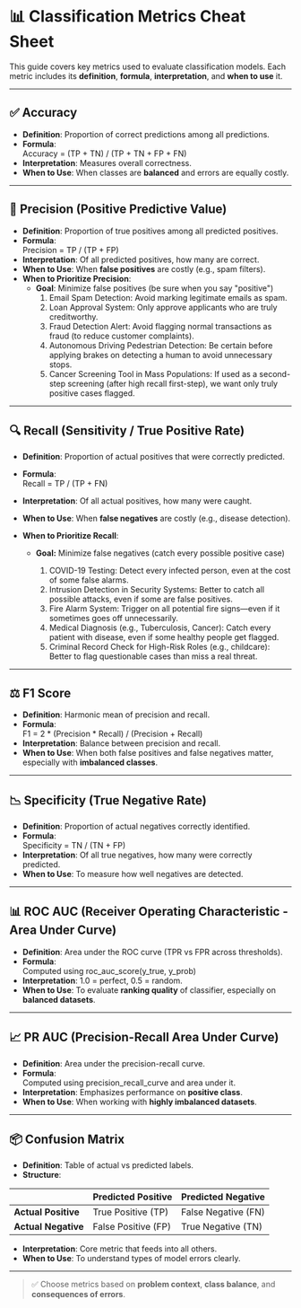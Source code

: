 # 📊 Classification Metrics Cheat Sheet

This guide covers key metrics used to evaluate classification models. Each metric includes its **definition**, **formula**, **interpretation**, and **when to use** it.

---

## ✅ Accuracy

- **Definition**: Proportion of correct predictions among all predictions.
- **Formula**:  
  Accuracy = (TP + TN) / (TP + TN + FP + FN)
- **Interpretation**: Measures overall correctness.
- **When to Use**: When classes are **balanced** and errors are equally costly.

---

## 🎯 Precision (Positive Predictive Value)

- **Definition**: Proportion of true positives among all predicted positives.
- **Formula**:  
  Precision = TP / (TP + FP)
- **Interpretation**: Of all predicted positives, how many are correct.
- **When to Use**: When **false positives** are costly (e.g., spam filters).
- **When to Prioritize Precision**:
    - **Goal**: Minimize false positives (be sure when you say "positive")
        1. Email Spam Detection: Avoid marking legitimate emails as spam.
        2. Loan Approval System: Only approve applicants who are truly creditworthy.
        3. Fraud Detection Alert: Avoid flagging normal transactions as fraud (to reduce customer complaints).
        4. Autonomous Driving Pedestrian Detection: Be certain before applying brakes on detecting a human to avoid unnecessary stops.
        5. Cancer Screening Tool in Mass Populations: If used as a second-step screening (after high recall first-step), we want only truly positive cases flagged.
---

## 🔍 Recall (Sensitivity / True Positive Rate)

- **Definition**: Proportion of actual positives that were correctly predicted.
- **Formula**:  
  Recall = TP / (TP + FN)
- **Interpretation**: Of all actual positives, how many were caught.
- **When to Use**: When **false negatives** are costly (e.g., disease detection).

- **When to Prioritize Recall**:

    - **Goal:** Minimize false negatives (catch every possible positive case)

        1. COVID-19 Testing: Detect every infected person, even at the cost of some false alarms.
        2. Intrusion Detection in Security Systems: Better to catch all possible attacks, even if some are false positives.
        3. Fire Alarm System: Trigger on all potential fire signs—even if it sometimes goes off unnecessarily.
        4. Medical Diagnosis (e.g., Tuberculosis, Cancer): Catch every patient with disease, even if some healthy people get flagged.
        5. Criminal Record Check for High-Risk Roles (e.g., childcare): Better to flag questionable cases than miss a real threat.
---

## ⚖️ F1 Score

- **Definition**: Harmonic mean of precision and recall.
- **Formula**:  
  F1 = 2 * (Precision * Recall) / (Precision + Recall)
- **Interpretation**: Balance between precision and recall.
- **When to Use**: When both false positives and false negatives matter, especially with **imbalanced classes**.

---

## 📉 Specificity (True Negative Rate)

- **Definition**: Proportion of actual negatives correctly identified.
- **Formula**:  
  Specificity = TN / (TN + FP)
- **Interpretation**: Of all true negatives, how many were correctly predicted.
- **When to Use**: To measure how well negatives are detected.

---

## 📊 ROC AUC (Receiver Operating Characteristic - Area Under Curve)

- **Definition**: Area under the ROC curve (TPR vs FPR across thresholds).
- **Formula**:  
  Computed using roc_auc_score(y_true, y_prob)
- **Interpretation**: 1.0 = perfect, 0.5 = random.
- **When to Use**: To evaluate **ranking quality** of classifier, especially on **balanced datasets**.

---

## 📈 PR AUC (Precision-Recall Area Under Curve)

- **Definition**: Area under the precision-recall curve.
- **Formula**:  
  Computed using precision_recall_curve and area under it.
- **Interpretation**: Emphasizes performance on **positive class**.
- **When to Use**: When working with **highly imbalanced datasets**.

---

## 📦 Confusion Matrix

- **Definition**: Table of actual vs predicted labels.
- **Structure**:

|                         | Predicted Positive | Predicted Negative |
|-------------------------|--------------------|--------------------|
| **Actual Positive**     | True Positive (TP) | False Negative (FN)|
| **Actual Negative**     | False Positive (FP)| True Negative (TN) |


- **Interpretation**: Core metric that feeds into all others.
- **When to Use**: To understand types of model errors clearly.

---

> ✅ Choose metrics based on **problem context**, **class balance**, and **consequences of errors**.
